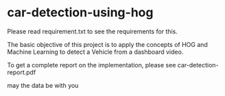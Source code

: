 # car-detection-using-hog
Please read requirement.txt to see the requirements for this.

The basic objective of this project is to apply the concepts of HOG and Machine Learning to detect a Vehicle from a dashboard video.

To get a complete report on the implementation, please see car-detection-report.pdf

may the data be with you
